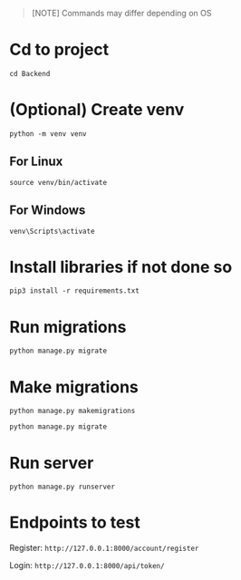 > [NOTE] Commands may differ depending on OS

# Cd to project
`cd Backend`

# (Optional) Create venv
`python -m venv venv`

## For Linux
`source venv/bin/activate`

## For Windows
`venv\Scripts\activate`

# Install libraries if not done so
`pip3 install -r requirements.txt`

# Run migrations
`python manage.py migrate`

# Make migrations
`python manage.py makemigrations`

`python manage.py migrate`

# Run server
`python manage.py runserver`

# Endpoints to test

Register:
`http://127.0.0.1:8000/account/register`

Login:
`http://127.0.0.1:8000/api/token/`